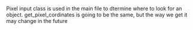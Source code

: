 Pixel input class is used in the main file to dtermine where to look for an object. get\_pixel\_cordinates is going to be the same, but the way we get it may change in the future
